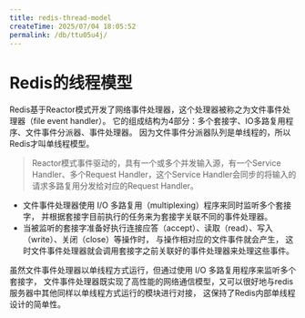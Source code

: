 ```yaml
---
title: redis-thread-model
createTime: 2025/07/04 18:05:52
permalink: /db/ttu05u4j/
---
```

# Redis的线程模型

Redis基于Reactor模式开发了网络事件处理器，这个处理器被称之为文件事件处理器（file event handler）。
它的组成结构为4部分：多个套接字、IO多路复用程序、文件事件分派器、事件处理器。
因为文件事件分派器队列是单线程的，所以Redis才叫单线程模型。

> Reactor模式事件驱动的，具有一个或多个并发输入源，有一个Service Handler、多个Request Handler，这个Service Handler会同步的将输入的请求多路复用分发给对应的Request Handler。

- 文件事件处理器使用 I/O 多路复用（multiplexing）程序来同时监听多个套接字， 并根据套接字目前执行的任务来为套接字关联不同的事件处理器。
- 当被监听的套接字准备好执行连接应答（accept）、读取（read）、写入（write）、关闭（close）等操作时， 与操作相对应的文件事件就会产生， 这时文件事件处理器就会调用套接字之前关联好的事件处理器来处理这些事件。

虽然文件事件处理器以单线程方式运行，但通过使用 I/O 多路复用程序来监听多个套接字， 文件事件处理器既实现了高性能的网络通信模型，又可以很好地与redis服务器中其他同样以单线程方式运行的模块进行对接， 这保持了Redis内部单线程设计的简单性。

